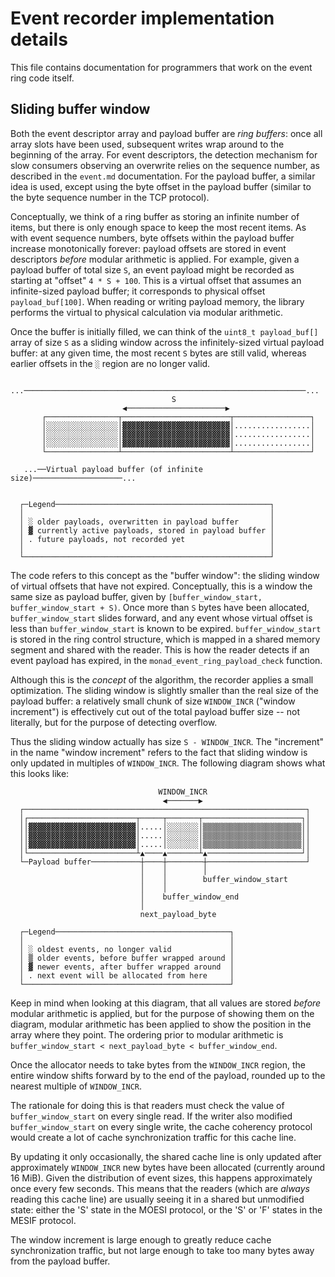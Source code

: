 # Event recorder implementation details

This file contains documentation for programmers that work on the event
ring code itself.

## Sliding buffer window

Both the event descriptor array and payload buffer are *ring buffers*:
once all array slots have been used, subsequent writes wrap around to the
beginning of the array. For event descriptors, the detection mechanism for
slow consumers observing an overwrite relies on the sequence number, as
described in the `event.md` documentation. For the payload buffer, a
similar idea is used, except using the byte offset in the payload buffer
(similar to the byte sequence number in the TCP protocol).

Conceptually, we think of a ring buffer as storing an infinite number
of items, but there is only enough space to keep the most recent items.
As with event sequence numbers, byte offsets within the payload buffer
increase monotonically forever: payload offsets are stored in event
descriptors _before_ modular arithmetic is applied. For example, given
a payload buffer of total size `S`, an event payload might be recorded
as starting at "offset" `4 * S + 100`. This is a virtual offset that
assumes an infinite-sized payload buffer; it corresponds to physical
offset `payload_buf[100]`. When reading or writing payload memory, the
library performs the virtual to physical calculation via modular
arithmetic.

Once the buffer is initially filled, we can think of the
`uint8_t payload_buf[]` array of size `S` as a sliding window across
the infinitely-sized virtual payload buffer: at any given time, the
most recent `S` bytes are still valid, whereas earlier offsets in
the `░` region are no longer valid.

```
   ...───────────────────────────────────────────────────────────────...
                                    S
                         ◀──────────────────────▶
       ┌────────────────┬────────────────────────┬─────────────────┐
       │░░░░░░░░░░░░░░░░│▓▓▓▓▓▓▓▓▓▓▓▓▓▓▓▓▓▓▓▓▓▓▓▓│.................│
       │░░░░░░░░░░░░░░░░│▓▓▓▓▓▓▓▓▓▓▓▓▓▓▓▓▓▓▓▓▓▓▓▓│.................│
       │░░░░░░░░░░░░░░░░│▓▓▓▓▓▓▓▓▓▓▓▓▓▓▓▓▓▓▓▓▓▓▓▓│.................│
       └────────────────┴────────────────────────┴─────────────────┘

   ...──Virtual payload buffer (of infinite size)────────────────────...


  ┌─Legend────────────────────────────────────────────────┐
  │                                                       │
  │ ░ older payloads, overwritten in payload buffer       │
  │ ▓ currently active payloads, stored in payload buffer │
  │ . future payloads, not recorded yet                   │
  │                                                       │
  └───────────────────────────────────────────────────────┘
```

The code refers to this concept as the "buffer window": the sliding
window of virtual offsets that have not expired. Conceptually, this is
a window the same size as payload buffer, given by
`[buffer_window_start, buffer_window_start + S)`. Once more than `S`
bytes have been allocated, `buffer_window_start` slides forward,
and any event whose virtual offset is less than `buffer_window_start`
is known to be expired. `buffer_window_start` is stored in the ring
control structure, which is mapped in a shared memory segment and
shared with the reader. This is how the reader detects if an event
payload has expired, in the `monad_event_ring_payload_check` function.

Although this is the _concept_ of the algorithm, the recorder applies a
small optimization. The sliding window is slightly smaller than the
real size of the payload buffer: a relatively small chunk of size
`WINDOW_INCR` ("window increment") is effectively cut out of the total
payload buffer size -- not literally, but for the purpose of detecting
overflow.

Thus the sliding window actually has size `S - WINDOW_INCR`. The
"increment" in the name "window increment" refers to the fact that
sliding window is only updated in multiples of `WINDOW_INCR`. The
following diagram shows what this looks like:

```
                                 WINDOW_INCR
                                  ◀───────▶
  ┌───────────────────────────────────────────────────────────────┐
  │┌────────────────────────┬─────┬───────┬──────────────────────┐│
  ││▓▓▓▓▓▓▓▓▓▓▓▓▓▓▓▓▓▓▓▓▓▓▓▓│.....│░░░░░░░│▒▒▒▒▒▒▒▒▒▒▒▒▒▒▒▒▒▒▒▒▒▒││
  ││▓▓▓▓▓▓▓▓▓▓▓▓▓▓▓▓▓▓▓▓▓▓▓▓│.....│░░░░░░░│▒▒▒▒▒▒▒▒▒▒▒▒▒▒▒▒▒▒▒▒▒▒││
  ││▓▓▓▓▓▓▓▓▓▓▓▓▓▓▓▓▓▓▓▓▓▓▓▓│.....│░░░░░░░│▒▒▒▒▒▒▒▒▒▒▒▒▒▒▒▒▒▒▒▒▒▒││
  │└────────────────────────┴▲────▲───────┴▲─────────────────────┘│
  └─Payload buffer───────────┼────┼────────┼──────────────────────┘
                             │    │        │
                             │    │        buffer_window_start
                             │    │
                             │    buffer_window_end
                             │
                             next_payload_byte

  ┌─Legend───────────────────────────────────────┐
  │                                              │
  │ ░ oldest events, no longer valid             │
  │ ▒ older events, before buffer wrapped around │
  │ ▓ newer events, after buffer wrapped around  │
  │ . next event will be allocated from here     │
  └──────────────────────────────────────────────┘
```

Keep in mind when looking at this diagram, that all values are
stored _before_ modular arithmetic is applied, but for the purpose
of showing them on the diagram, modular arithmetic has been applied
to show the position in the array where they point. The ordering
prior to modular arithmetic is `buffer_window_start <
next_payload_byte < buffer_window_end`.

Once the allocator needs to take bytes from the `WINDOW_INCR` region,
the entire window shifts forward by to the end of the payload, rounded
up to the nearest multiple of `WINDOW_INCR`.

The rationale for doing this is that readers must check the value of
`buffer_window_start` on every single read. If the writer also modified
`buffer_window_start` on every single write, the cache coherency
protocol would create a lot of cache synchronization traffic for this
cache line.

By updating it only occasionally, the shared cache line is only updated
after approximately `WINDOW_INCR` new bytes have been allocated
(currently around 16 MiB). Given the distribution of event sizes, this
happens approximately once every few seconds. This means that the
readers (which are _always_ reading this cache line) are usually seeing
it in a shared but unmodified state: either the 'S' state in the MOESI
protocol, or the 'S' or 'F' states in the MESIF protocol.

The window increment is large enough to greatly reduce cache
synchronization traffic, but not large enough to take too many bytes
away from the payload buffer.
